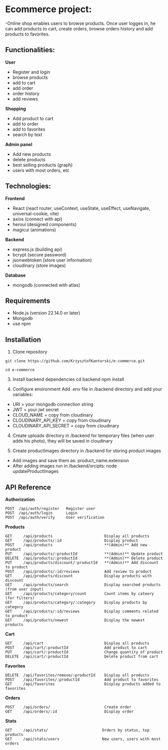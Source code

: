 # Ecommerce project:

-Online shop enables users to browse products. 
Once user logges in, he can add products to cart, create orders, browse orders history 
and add products to favorites. 


## Functionalities:

**User** 
  - Register and login 
  - browse products
  - add to cart 
  - add order 
  - order history 
  - add reviews

**Shopping** 
  - Add product to cart 
  - add to order 
  - add to favorites 
  - search by text

**Admin panel** 
  - Add new products 
  - delete products 
  - best selling products (graph) 
  - users with most orders, etc


## Technologies:

**Frontend** 
  - React (react router, useContext, useState, useEffect, useNavigate, universal-cookie, vite) 
  - axios (connect with api)
  - heroui (designed components)
  - magicui (animations)

**Backend**
  - express.js (building api) 
  - bcrypt (secure password)
  - jsonwebtoken (store user information)
  - cloudinary (store images)

**Database**
  - mongodb (connected with atlas)


## Requirements
  - Node.js (version 22.14.0 or later)
  - Mongodb
  - use npm


## Installation

  1. Clone repository
     
    git clone https://github.com/KrzysztofKantorski/e-commerce.git
    
    cd e-commerce

  3. Install backend dependencies
  cd backend
  npm install
  
  4. Configure environment
  Add .env file in /backend directory and add your variables:
  - URI = your mongodb connection string
  - JWT = your jwt secret
  - CLOUD_NAME = copy from cloudinary
  - CLOUDINARY_API_KEY = copy from cloudinary
  - CLOUDINARY_API_SECRET = copy from cloudinary

  4. Create uploads directory in /backend for temporary files (when user adds his photo), 
  they will be saved in cloudinary

  5. Create productImages directory in /backend for storing product images 
  - Add images and save them as: product_name.extension
  - After adding images run in /backend/srcipts: 
  node updateProductImages

## API Reference

**Authorization**
   
    POST  /api/auth/register   Register user 
    POST  /api/auth/login      Login 
    POST  /api/auth/verify     User verification 

**Products**
   
    GET     /api/products                       Display all products 
    GET     /api/products/:id                   Display product
    POST    /api/products                       **(Admin)** Add new product 
    PUT     /api/products/:productId            **(Admin)** Update product 
    DELETE  /api/products/:productId            **(Admin)** Delete product 
    PUT     /api/products/discount/:productId   **(Admin)** Add discount to product 
    POST    /api/products/:id/reviews           Add review to product  
    GET     /api/products/discount              Display products with discount 
    GET     /api/products/search                Display searched products (from user input) 
    GET     /api/products/category/count        Count items by cateory (for filters) 
    GET     /api/products/category/:category    Display products by category 
    GET     /api/products/:id/reviews           Display comments related to product 
    GET     /api/products/newest                Display the newest products 
    
**Cart**
      
    GET     /api/cart                           Display all products 
    POST    /api/cart/:productId                Add product to cart
    PUT     /api/cart/:productId                Change quantity of product
    DELETE  /api/cart/:productId                Delete product from cart

**Favorites**
      
    DELETE  /api/favorites/remove/:productId    Display all products 
    POST    /api/favorites/:productId           Add product to favorites
    GET     /api/favorites                      Display products added to favorites

**Orders**
      
    POST    /api/orders/                        Create order
    GET     /api/orders/:id                     Display order

**Stats**
      
    GET     /api/stats/                        Orders by status, top products
    GET     /api/stats/users                   New users, users with most orders
  






    

